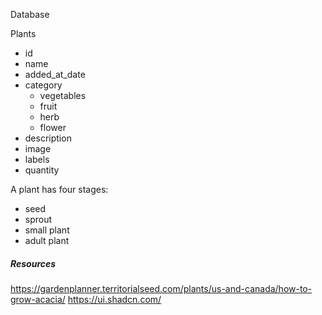 Database

Plants

- id
- name
- added_at_date
- category
  - vegetables
  - fruit
  - herb
  - flower
- description
- image
- labels
- quantity

A plant has four stages:

- seed
- sprout
- small plant
- adult plant

##### Resources

https://gardenplanner.territorialseed.com/plants/us-and-canada/how-to-grow-acacia/
https://ui.shadcn.com/
